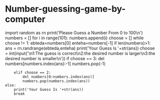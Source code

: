 # Number-guessing-game-by-computer
import random as rn
print('Please Guess a Number From 0 to 100\n')
numbers = []
for i in range(101):
    numbers.append(i)
choose = []
while choose != 1:
    ebteda=numbers[0]
    enteha=numbers[-1]
    if len(numbers)>1: 
        ans = rn.randrange(ebteda,enteha)
        print('Your Guess Is '+str(ans))
        choose = int(input('\n1:The guess is correct\n2:the desired number is larger\n3:the desired number is smaller\n'))
        if choose == 3:
            del numbers[numbers.index(ans):-1]
            numbers.pop(-1)
                
        elif choose == 2:
            del numbers[0:numbers.index(ans)]
            numbers.pop(numbers.index(ans))
    else:
        print('Your Guess Is '+str(ans))
        break
